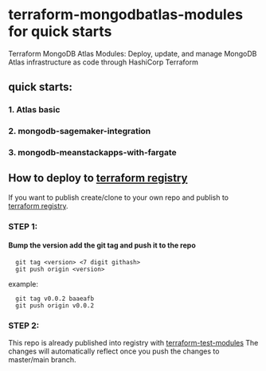 # terraform-mongodbatlas-modules for quick starts
Terraform MongoDB Atlas Modules: Deploy, update, and manage MongoDB Atlas infrastructure as code through HashiCorp Terraform 

## quick starts:
### 1. Atlas basic
### 2. mongodb-sagemaker-integration
### 3. mongodb-meanstackapps-with-fargate


## How to deploy to [terraform registry](https://registry.terraform.io/browse/modules)

If you want to publish create/clone to your own repo and publish to [terraform registry](https://registry.terraform.io/browse/modules).


### STEP 1: 

#### Bump the version add the git tag and push it to the repo
```
  git tag <version> <7 digit githash>
  git push origin <version>
```
example:
```
  git tag v0.0.2 baaeafb
  git push origin v0.0.2
```

### STEP 2: 

This repo is already published into registry with [terraform-test-modules](https://registry.terraform.io/modules/govardhanpagidi/modules/test/latest)
The changes will automatically reflect once you push the changes to master/main branch.


